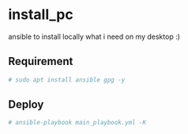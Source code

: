 # install_pc
ansible to install locally what i need on my desktop :) 

## Requirement
```sh
# sudo apt install ansible gpg -y
```
## Deploy
```sh
# ansible-playbook main_playbook.yml -K
```
